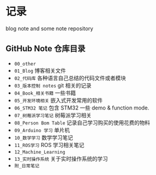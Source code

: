 # 记录
blog note and some note repository

## GitHub Note 仓库目录
* `00_other`
* `01_Blog` 博客相关文件
* `02_代码库` 各种语言自己总结的代码文件或者模块
* `03_版本控制 notes` git 相关的记录
* `04_Book_相关书籍` 一些书籍
* `05_开发环境相关` 嵌入式开发常用的软件
* `06_STM32 笔记`  包含 STM32 一些 demo & function mode.
* `07_树莓派学习笔记`	树莓派学习相关
* `08_Person Bom Table` 记录自己学习购买的使用花费的物料
* `09_Arduino 学习` 单片机
* `10_数学学习`	数学学习笔记
* `11_ROS学习`	ROS 学习相关笔记
* `12_Machine_Learning`	 
* `13_实时操作系统` 关于实时操作系统的学习
* `附_日常笔记`
